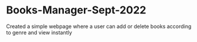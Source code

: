 # Books-Manager-Sept-2022

Created a simple webpage where a user can add or delete books according to genre and view instantly
